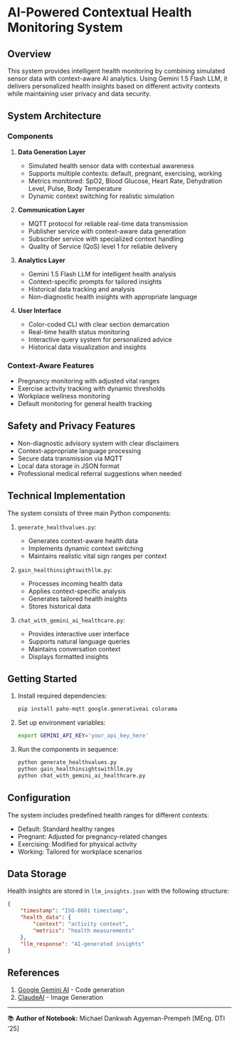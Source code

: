 # AI-Powered Contextual Health Monitoring System

## Overview
This system provides intelligent health monitoring by combining simulated sensor data with context-aware AI analytics. Using Gemini 1.5 Flash LLM, it delivers personalized health insights based on different activity contexts while maintaining user privacy and data security.

## System Architecture

### Components
1. **Data Generation Layer**
   - Simulated health sensor data with contextual awareness
   - Supports multiple contexts: default, pregnant, exercising, working
   - Metrics monitored: SpO2, Blood Glucose, Heart Rate, Dehydration Level, Pulse, Body Temperature
   - Dynamic context switching for realistic simulation

2. **Communication Layer**
   - MQTT protocol for reliable real-time data transmission
   - Publisher service with context-aware data generation
   - Subscriber service with specialized context handling
   - Quality of Service (QoS) level 1 for reliable delivery

3. **Analytics Layer**
   - Gemini 1.5 Flash LLM for intelligent health analysis
   - Context-specific prompts for tailored insights
   - Historical data tracking and analysis
   - Non-diagnostic health insights with appropriate language

4. **User Interface**
   - Color-coded CLI with clear section demarcation
   - Real-time health status monitoring
   - Interactive query system for personalized advice
   - Historical data visualization and insights

### Context-Aware Features
- Pregnancy monitoring with adjusted vital ranges
- Exercise activity tracking with dynamic thresholds
- Workplace wellness monitoring
- Default monitoring for general health tracking

## Safety and Privacy Features
- Non-diagnostic advisory system with clear disclaimers
- Context-appropriate language processing
- Secure data transmission via MQTT
- Local data storage in JSON format
- Professional medical referral suggestions when needed

## Technical Implementation
The system consists of three main Python components:

1. `generate_healthvalues.py`: 
   - Generates context-aware health data
   - Implements dynamic context switching
   - Maintains realistic vital sign ranges per context

2. `gain_healthinsightswithllm.py`:
   - Processes incoming health data
   - Applies context-specific analysis
   - Generates tailored health insights
   - Stores historical data

3. `chat_with_gemini_ai_healthcare.py`:
   - Provides interactive user interface
   - Supports natural language queries
   - Maintains conversation context
   - Displays formatted insights

## Getting Started
1. Install required dependencies:
   ```bash
   pip install paho-mqtt google.generativeai colorama
   ```

2. Set up environment variables:
   ```bash
   export GEMINI_API_KEY='your_api_key_here'
   ```

3. Run the components in sequence:
   ```bash
   python generate_healthvalues.py
   python gain_healthinsightswithllm.py
   python chat_with_gemini_ai_healthcare.py
   ```

## Configuration
The system includes predefined health ranges for different contexts:
- Default: Standard healthy ranges
- Pregnant: Adjusted for pregnancy-related changes
- Exercising: Modified for physical activity
- Working: Tailored for workplace scenarios

## Data Storage
Health insights are stored in `llm_insights.json` with the following structure:
```json
{
    "timestamp": "ISO-8601 timestamp",
    "health_data": {
        "context": "activity context",
        "metrics": "health measurements"
    },
    "llm_response": "AI-generated insights"
}
```

## References
1. [Google Gemini AI](https://deepmind.google/technologies/gemini/) - Code generation
2. [ClaudeAI](https://claude.ai/new) - Image Generation

---

📚 **Author of Notebook:** Michael Dankwah Agyeman-Prempeh [MEng. DTI '25]